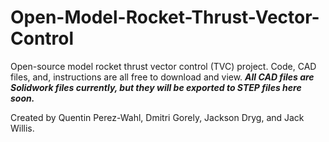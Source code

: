 # Open-Model-Rocket-Thrust-Vector-Control
Open-source model rocket thrust vector control (TVC) project. Code, CAD files, and, instructions are all free to download and view.
***All CAD files are Solidwork files currently, but they will be exported to STEP files here soon.***

Created by Quentin Perez-Wahl, Dmitri Gorely, Jackson Dryg, and Jack Willis.
